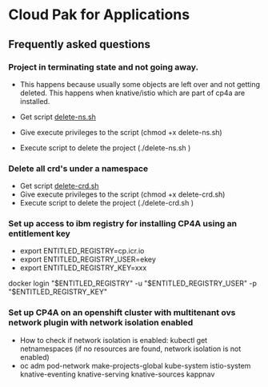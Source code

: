 # Cloud Pak for Applications
## Frequently asked questions

### Project in terminating state and not going away.
- This happens because usually some objects are left over and not getting deleted. This happens
when knative/istio which are part of cp4a are installed.

- Get script [delete-ns.sh](../scripts/delete-ns.sh)
- Give execute privileges to the script (chmod +x delete-ns.sh)
- Execute script to delete the project (./delete-ns.sh <project-name>)

### Delete all crd's under a namespace
- Get script [delete-crd.sh](../scripts/delete-crd.sh)
- Give execute privileges to the script (chmod +x delete-crd.sh)
- Execute script to delete the project (./delete-crd.sh <project-name>)

### Set up access to ibm registry for installing CP4A using an entitlement key
- export ENTITLED_REGISTRY=cp.icr.io
- export ENTITLED_REGISTRY_USER=ekey
- export ENTITLED_REGISTRY_KEY=xxx

docker login "$ENTITLED_REGISTRY" -u "$ENTITLED_REGISTRY_USER" -p "$ENTITLED_REGISTRY_KEY"

### Set up CP4A on an openshift cluster with multitenant ovs network plugin with network isolation enabled
- How to check if network isolation is enabled: kubectl get netnamespaces (if no resources are found, network isolation is
not enabled)
- oc adm pod-network make-projects-global kube-system istio-system knative-eventing knative-serving knative-sources kappnav